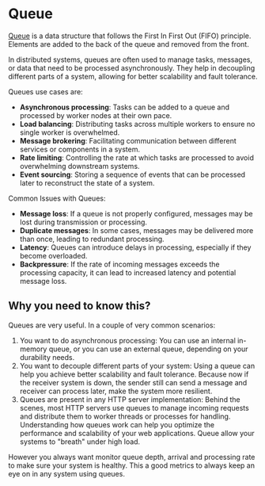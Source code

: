 # Queue

[Queue](https://en.wikipedia.org/wiki/Message_queue) is a data structure that follows the First In First Out (FIFO) principle. Elements are added to the back of the queue and removed from the front.

In distributed systems, queues are often used to manage tasks, messages, or data that need to be processed asynchronously. They help in decoupling different parts of a system, allowing for better scalability and fault tolerance.

Queues use cases are:

* **Asynchronous processing**: Tasks can be added to a queue and processed by worker nodes at their own pace.
* **Load balancing**: Distributing tasks across multiple workers to ensure no single worker is overwhelmed.
* **Message brokering**: Facilitating communication between different services or components in a system.
* **Rate limiting**: Controlling the rate at which tasks are processed to avoid overwhelming downstream systems.
* **Event sourcing**: Storing a sequence of events that can be processed later to reconstruct the state of a system.

Common Issues with Queues:
* **Message loss**: If a queue is not properly configured, messages may be lost during transmission or processing.
* **Duplicate messages**: In some cases, messages may be delivered more than once, leading to redundant processing.
* **Latency**: Queues can introduce delays in processing, especially if they become overloaded.
* **Backpressure**: If the rate of incoming messages exceeds the processing capacity, it can lead to increased latency and potential message loss.

## Why you need to know this?

Queues are very useful. In a couple of very common scenarios:

1. You want to do asynchronous processing: You can use an internal in-memory queue, or you can use an external queue, depending on your durability needs.
2. You want to decouple different parts of your system: Using a queue can help you achieve better scalability and fault tolerance. Because now if the receiver system is down, the sender still can send a message and receiver can process later, make the system more resilient.
3. Queues are present in any HTTP server implementation: Behind the scenes, most HTTP servers use queues to manage incoming requests and distribute them to worker threads or processes for handling. Understanding how queues work can help you optimize the performance and scalability of your web applications. Queue allow your systems to "breath" under high load.

However you always want monitor queue depth, arrival and processing rate to make sure your system is healthy. This a good metrics to always keep an eye on in any system using queues.